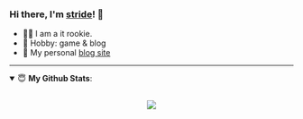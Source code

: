 ### Hi there, I'm [stride](https://blog.stride.fun)! 👋

- 👨‍💻 I am a it rookie.
- 🏓 Hobby: game & blog
- 👋 My personal [blog site](https://blog.stride.fun)

---

<details open>
 <summary> 😇 <b>My Github Stats</b>: </summary>
<br>
<p align = "center">
  <img src = "https://github-readme-stats.vercel.app/api?username=xuanmaihaier&show_icons=true&theme=calm&line_height=33&hide_border=true&count_private=true%22>
  <img src = "https://github-readme-stats.vercel.app/api/top-langs/?username=xuanmaihaier&theme=calm&hide_border=true">
</p>
</details>
